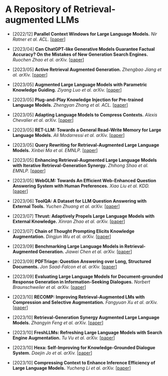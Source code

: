 #  A Repository of Retrieval-augmented LLMs


* [2022/12] **Parallel Context Windows for Large Language Models.** *Nir Ratner et al. ACL.* [[paper](https://arxiv.org/pdf/2212.10947.pdf)]

* [2023/04] **Can ChatGPT-like Generative Models Guarantee Factual Accuracy? On the Mistakes of New Generation Search Engines.** *Ruochen Zhao et al. arXiv.* [[paper](https://browse.arxiv.org/pdf/2304.11076.pdf)]

* [2023/05] **Active Retrieval Augmented Generation.** *Zhengbao Jiang et al. arXiv.* [[paper](https://browse.arxiv.org/pdf/2305.06983.pdf)]

* [2023/05] **Augmented Large Language Models with Parametric Knowledge Guiding.** *Ziyang Luo et al. arXiv.* [[paper](https://arxiv.org/pdf/2305.04757.pdf)]

* [2023/05] **Plug-and-Play Knowledge Injection for Pre-trained Language Models.** *Zhengyan Zhang et al. ACL.* [[paper](https://arxiv.org/pdf/2305.17691.pdf)]

* [2023/05] **Adapting Language Models to Compress Contexts.** *Alexis Chevalier et al. arXiv.* [[paper](https://arxiv.org/pdf/2305.14788.pdf)]

* [2023/05] **RET-LLM: Towards a General Read-Write Memory for Large Language Models.** *Ali Modarressi et al. arXiv.* [[paper](https://arxiv.org/pdf/2305.14322.pdf)]

* [2023/05] **Query Rewriting for Retrieval-Augmented Large Language Models.** *Xinbei Ma et al. EMNLP.* [[paper](https://browse.arxiv.org/pdf/2305.14283.pdf)]

* [2023/05] **Enhancing Retrieval-Augmented Large Language Models with Iterative Retrieval-Generation Synergy.** *Zhihong Shao et al. EMNLP.* [[paper](https://browse.arxiv.org/pdf/2305.15294.pdf)]

* [2023/05] **WebGLM: Towards An Efficient Web-Enhanced Question Answering System with Human Preferences.** *Xiao Liu et al. KDD.* [[paper](https://arxiv.org/pdf/2306.07906.pdf)]

* [2023/06] **ToolQA: A Dataset for LLM Question Answering with External Tools.** *Yuchen Zhuang et al. arXiv.* [[paper](https://arxiv.org/pdf/2306.13304.pdf)]

* [2023/07] **Thrust: Adaptively Propels Large Language Models with External Knowledge.** *Xinran Zhao et al. arXiv.* [[paper](https://arxiv.org/pdf/2307.10442.pdf)]

* [2023/07] **Chain of Thought Prompting Elicits Knowledge Augmentation.** *Dingjun Wu et al. arXiv.* [[paper](https://arxiv.org/pdf/2307.01640.pdf)]

* [2023/09] **Benchmarking Large Language Models in Retrieval-Augmented Generation.** *Jiawei Chen et al. arXiv.* [[paper](https://browse.arxiv.org/pdf/2309.01431v1.pdf)]

* [2023/09] **PDFTriage: Question Answering over Long, Structured Documents.** *Jon Saad-Falcon et al. arXiv.* [[paper](https://browse.arxiv.org/pdf/2309.08872v1.pdf)]

* [2023/09] **Evaluating Large Language Models for Document-grounded Response Generation in Information-Seeking Dialogues.** *Norbert Braunschweiler et al. arXiv.* [[paper](https://browse.arxiv.org/pdf/2309.11838v1.pdf)]

* [2023/10] **RECOMP: Improving Retrieval-Augmented LMs with Compression and Selective Augmentation.** *Fangyuan Xu et al. arXiv.* [[paper](https://arxiv.org/pdf/2310.04408v1.pdf)]

* [2023/10] **Retrieval-Generation Synergy Augmented Large Language Models.** *Zhangyin Feng et al. arXiv.* [[paper](https://arxiv.org/pdf/2310.05149v1.pdf)]

* [2023/10] **FreshLLMs: Refreshing Large Language Models with Search Engine Augmentation.** *Tu Vu et al. arXiv.* [[paper](https://arxiv.org/pdf/2310.03214v1.pdf)]

* [2023/10] **Hexa: Self-Improving for Knowledge-Grounded Dialogue System.** *Daejin Jo et al. arXiv.* [[paper](https://arxiv.org/pdf/2310.06404v1.pdf)]

* [2023/10] **Compressing Context to Enhance Inference Efficiency of Large Language Models.** *Yucheng Li et al. arXiv.* [[paper](https://arxiv.org/pdf/2310.06201v1.pdf)]

